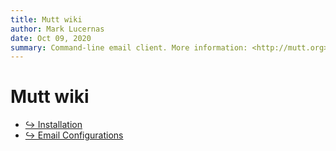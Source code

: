 ```yaml
---
title: Mutt wiki
author: Mark Lucernas
date: Oct 09, 2020
summary: Command-line email client. More information: <http://mutt.org>.
---
```



# Mutt wiki

- [↪ Installation](installation)
- [↪ Email Configurations](configurations)

